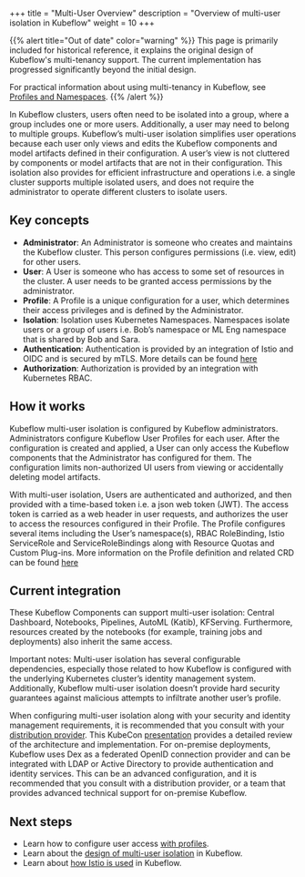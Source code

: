 +++
title = "Multi-User Overview"
description = "Overview of multi-user isolation in Kubeflow"
weight = 10
+++

{{% alert title="Out of date" color="warning" %}}
This page is primarily included for historical reference, it explains the original design of Kubeflow's multi-tenancy support.
The current implementation has progressed significantly beyond the initial design.

For practical information about using multi-tenancy in Kubeflow, see [Profiles and Namespaces](/docs/components/central-dash/profiles/).
{{% /alert %}}

In Kubeflow clusters, users often need to be isolated into a group, where a group includes one or more users.
Additionally, a user may need to belong to multiple groups.
Kubeflow’s multi-user isolation simplifies user operations because each user only views and edits the Kubeflow components and model artifacts defined in their configuration.
A user’s view is not cluttered by components or model artifacts that are not in their configuration.
This isolation also provides for efficient infrastructure and operations i.e. a single cluster supports multiple isolated users, and does not require the administrator to operate different clusters to isolate users.

## Key concepts

- **Administrator**: An Administrator is someone who creates and maintains the Kubeflow cluster. This person configures permissions (i.e. view, edit) for other users.
- **User**: A User is someone who has access to some set of resources in the cluster. A user needs to be granted access permissions by the administrator.
- **Profile**: A Profile is a unique configuration for a user, which determines their access privileges and is defined by the Administrator.
- **Isolation**: Isolation uses Kubernetes Namespaces.  Namespaces isolate users or a group of users i.e. Bob’s namespace or ML Eng namespace that is shared by Bob and Sara.
- **Authentication**: Authentication is provided by an integration of Istio and OIDC and is secured by mTLS.  More details can be found [here](https://journal.arrikto.com/kubeflow-authentication-with-istio-dex-5eafdfac4782)
- **Authorization**: Authorization is provided by an integration with Kubernetes RBAC. 

## How it works

Kubeflow multi-user isolation is configured by Kubeflow administrators.
Administrators configure Kubeflow User Profiles for each user.
After the configuration is created and applied, a User can only access the Kubeflow components that the Administrator has configured for them.
The configuration limits non-authorized UI users from viewing or accidentally deleting model artifacts.

With multi-user isolation, Users are authenticated and authorized, and then provided with a time-based token i.e. a json web token (JWT).
The access token is carried as a web header in user requests, and authorizes the user to access the resources configured in their Profile.
The Profile configures several items including the User’s namespace(s), RBAC RoleBinding, Istio ServiceRole and ServiceRoleBindings along with Resource Quotas and Custom Plug-ins.
More information on the Profile definition and related CRD can be found [here](https://github.com/kubeflow/kubeflow/blob/master/components/profile-controller/README.md)

## Current integration 

These Kubeflow Components can support multi-user isolation: Central Dashboard, Notebooks, Pipelines, AutoML (Katib), KFServing.
Furthermore, resources created by the notebooks (for example, training jobs and deployments) also inherit the same access.

Important notes: Multi-user isolation has several configurable dependencies, especially those related to how Kubeflow is configured with the underlying Kubernetes cluster’s identity management system.
Additionally, Kubeflow multi-user isolation doesn’t provide hard security guarantees against malicious attempts to infiltrate another user’s profile.

When configuring multi-user isolation along with your security and identity management requirements, it is recommended that you consult with your [distribution provider](https://www.kubeflow.org/docs/distributions/).
This KubeCon [presentation](https://www.youtube.com/watch?v=U8yWOKOhzes) provides a detailed review of the architecture and implementation.
For on-premise deployments, Kubeflow uses Dex as a federated OpenID connection provider and can be integrated with LDAP or Active Directory to provide authentication and identity services.
This can be an advanced configuration, and it is recommended that you consult with a distribution provider, or a team that provides advanced technical support for on-premise Kubeflow.

## Next steps

* Learn how to configure user access [with profiles](/docs/components/central-dash/profiles).
* Learn about the [design of multi-user isolation](/docs/concepts/multi-tenancy/design/) in Kubeflow.
* Learn about [how Istio is used](/docs/concepts/multi-tenancy/istio/) in Kubeflow.
